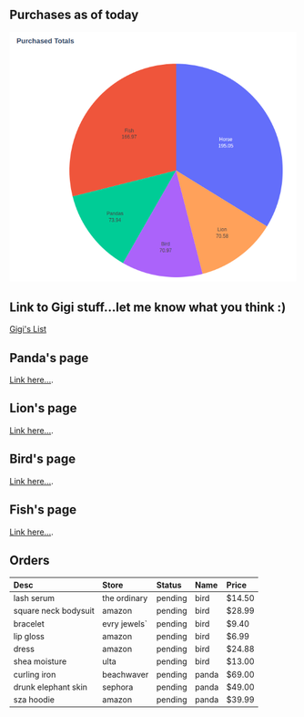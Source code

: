 ## Purchases as of today

![pie-chart](assets/images/purchases.png)

## Link to Gigi stuff...let me know what you think :)
[Gigi's List](https://www.amazon.com/hz/wishlist/ls/3GK3IRIXKIWZF/ref=nav_wishlist_lists_1)

## Panda's page
[Link here...](./pandas-page.html).

## Lion's page
[Link here...](./lions-page.html).

## Bird's page
[Link here...](./birds-page.html).

## Fish's page
[Link here...](./fishs-page.html).


## Orders

| Desc                 | Store             | Status  | Name  | Price  | 
|:---------------------|:------------------|:--------|:------|:-------|
| lash serum           | the ordinary      | pending | bird  | $14.50 |
| square neck bodysuit | amazon            | pending | bird  | $28.99 |
| bracelet             | evry jewels`      | pending | bird  | $9.40  |
| lip gloss            | amazon            | pending | bird  | $6.99  |
| dress                | amazon            | pending | bird  | $24.88 |
| shea moisture        | ulta              | pending | bird  | $13.00 |
| curling iron         | beachwaver        | pending | panda | $69.00 |
| drunk elephant skin  | sephora           | pending | panda | $49.00 |
| sza hoodie           | amazon            | pending | panda | $39.99 |

